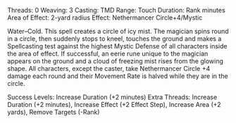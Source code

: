 Threads: 0                                               Weaving: 3
Casting: TMD                                           Range: Touch
Duration: Rank minutes                           Area of Effect: 2-yard radius
Effect: Nethermancer Circle+4/Mystic

Water–Cold. This spell creates a circle of icy mist. The magician spins round in a circle, then suddenly stops to kneel, touches the ground and makes a Spellcasting test against the highest Mystic Defense of all characters inside the area of effect. If successful, an eerie rune unique to the magician appears on the ground and a cloud of freezing mist rises from the glowing shape. All characters, except the caster, take Nethermancer Circle +4 damage each round and their Movement Rate is halved while they are in the circle.

Success Levels: Increase Duration (+2 minutes)
Extra Threads: Increase Duration (+2 minutes), Increase Effect (+2 Effect Step), Increase Area (+2 yards), Remove Targets (-Rank)